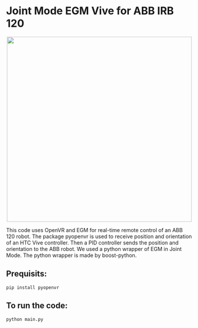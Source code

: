 # Joint Mode EGM Vive for ABB IRB 120

<p align="center">
    <img src="https://github.com/kavehkamali/RobotPath/blob/master/demo.gif" width="500">
</p>

This code uses OpenVR and EGM for real-time remote control of an ABB 120 robot. 
The package pyopenvr is used to receive position and orientation of an HTC Vive controller. Then a PID controller sends the position and orientation to the ABB robot. We used a python wrapper of EGM in Joint Mode. The python wrapper is made by boost-python.

## Prequisits:

``` 
pip install pyopenvr
```

## To run the code:

```
python main.py
```
